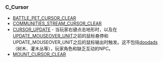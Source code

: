 ### C\_Cursor

* [BATTLE\_PET\_CURSOR\_CLEAR](https://wow.gamepedia.com/BATTLE_PET_CURSOR_CLEAR)
* [COMMUNITIES\_STREAM\_CURSOR\_CLEAR](https://wow.gamepedia.com/COMMUNITIES_STREAM_CURSOR_CLEAR)
* [CURSOR\_UPDATE](https://wow.gamepedia.com/CURSOR_UPDATE) - 当玩家右键点击地形时，以及在[UPDATE\_MOUSEOVER\_UNIT](https://wow.gamepedia.com/UPDATE_MOUSEOVER_UNIT)之前的鼠标悬停和UPDATE\_MOUSEOVER\_UNIT之后的鼠标输出时触发。这不包括[doodads](https://wow.gamepedia.com/Doodad)（树木、灌木丛等），玩家角色和缺乏互动的NPC。
* [MOUNT\_CURSOR\_CLEAR](https://wow.gamepedia.com/MOUNT_CURSOR_CLEAR)



